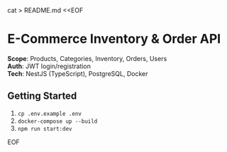 cat > README.md <<EOF
# E-Commerce Inventory & Order API

**Scope**: Products, Categories, Inventory, Orders, Users  
**Auth**: JWT login/registration  
**Tech**: NestJS (TypeScript), PostgreSQL, Docker

## Getting Started

1. `cp .env.example .env`  
2. `docker-compose up --build`  
3. `npm run start:dev`

EOF